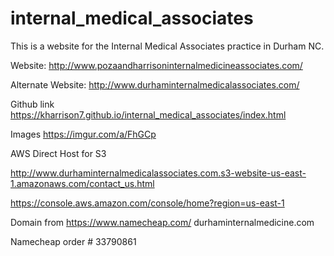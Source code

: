 # internal_medical_associates

This is a website for the Internal Medical Associates practice in Durham NC.

Website:
http://www.pozaandharrisoninternalmedicineassociates.com/

Alternate Website:
http://www.durhaminternalmedicalassociates.com/

Github link
https://kharrison7.github.io/internal_medical_associates/index.html

Images
https://imgur.com/a/FhGCp

AWS Direct Host for S3

http://www.durhaminternalmedicalassociates.com.s3-website-us-east-1.amazonaws.com/contact_us.html

https://console.aws.amazon.com/console/home?region=us-east-1

Domain from https://www.namecheap.com/
durhaminternalmedicine.com

Namecheap order #
33790861
